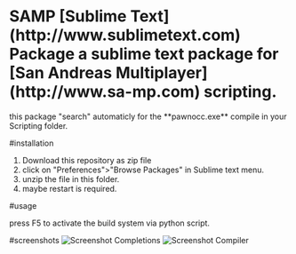 
<h1>SAMP [Sublime Text](http://www.sublimetext.com) Package
a sublime text package for [San Andreas Multiplayer](http://www.sa-mp.com) scripting.</h1>
this package "search" automaticly for the **pawnocc.exe** compile in your Scripting folder.

#installation

1. Download this repository as zip file
2. click on "Preferences">"Browse Packages" in Sublime text menu.
3. unzip the file in this folder.
4. maybe restart is required.

#usage

press F5 to activate the build system via python script. 


#screenshots
![Screenshot Completions](http://dev.concil.me/images/samp_sublime_text.jpg)
![Screenshot Compiler](http://dev.concil.me/images/samp_sublime_text2.jpg)

